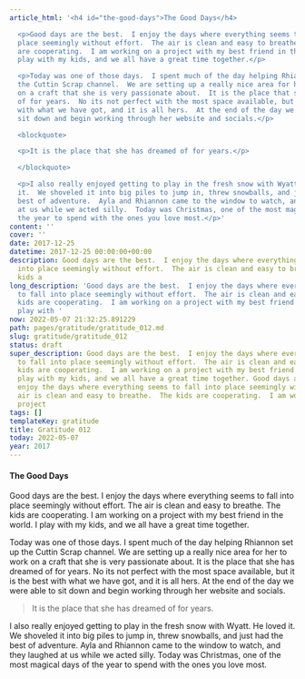 ```yaml
---
article_html: '<h4 id="the-good-days">The Good Days</h4>

  <p>Good days are the best.  I enjoy the days where everything seems to fall into
  place seemingly without effort.  The air is clean and easy to breathe.  The kids
  are cooperating.  I am working on a project with my best friend in the world.  I
  play with my kids, and we all have a great time together.</p>

  <p>Today was one of those days.  I spent much of the day helping Rhiannon set up
  the Cuttin Scrap channel.  We are setting up a really nice area for her to work
  on a craft that she is very passionate about.  It is the place that she has dreamed
  of for years.  No its not perfect with the most space available, but it is the best
  with what we have got, and it is all hers.  At the end of the day we were able to
  sit down and begin working through her website and socials.</p>

  <blockquote>

  <p>It is the place that she has dreamed of for years.</p>

  </blockquote>

  <p>I also really enjoyed getting to play in the fresh snow with Wyatt.  He loved
  it.  We shoveled it into big piles to jump in, threw snowballs, and just had the
  best of adventure.  Ayla and Rhiannon came to the window to watch, and they laughed
  at us while we acted silly.  Today was Christmas, one of the most magical days of
  the year to spend with the ones you love most.</p>'
content: ''
cover: ''
date: 2017-12-25
datetime: 2017-12-25 00:00:00+00:00
description: Good days are the best.  I enjoy the days where everything seems to fall
  into place seemingly without effort.  The air is clean and easy to breathe.  The
  kids a
long_description: 'Good days are the best.  I enjoy the days where everything seems
  to fall into place seemingly without effort.  The air is clean and easy to breathe.  The
  kids are cooperating.  I am working on a project with my best friend in the world.  I
  play with '
now: 2022-05-07 21:32:25.891229
path: pages/gratitude/gratitude_012.md
slug: gratitude/gratitude_012
status: draft
super_description: Good days are the best.  I enjoy the days where everything seems
  to fall into place seemingly without effort.  The air is clean and easy to breathe.  The
  kids are cooperating.  I am working on a project with my best friend in the world.  I
  play with my kids, and we all have a great time together. Good days are the best.  I
  enjoy the days where everything seems to fall into place seemingly without effort.  The
  air is clean and easy to breathe.  The kids are cooperating.  I am working on a
  project
tags: []
templateKey: gratitude
title: Gratitude 012
today: 2022-05-07
year: 2017
---
```


#### The Good Days

Good days are the best.  I enjoy the days where everything seems to fall into place seemingly without effort.  The air is clean and easy to breathe.  The kids are cooperating.  I am working on a project with my best friend in the world.  I play with my kids, and we all have a great time together.

Today was one of those days.  I spent much of the day helping Rhiannon set up the Cuttin Scrap channel.  We are setting up a really nice area for her to work on a craft that she is very passionate about.  It is the place that she has dreamed of for years.  No its not perfect with the most space available, but it is the best with what we have got, and it is all hers.  At the end of the day we were able to sit down and begin working through her website and socials.

> It is the place that she has dreamed of for years.


I also really enjoyed getting to play in the fresh snow with Wyatt.  He loved it.  We shoveled it into big piles to jump in, threw snowballs, and just had the best of adventure.  Ayla and Rhiannon came to the window to watch, and they laughed at us while we acted silly.  Today was Christmas, one of the most magical days of the year to spend with the ones you love most.
